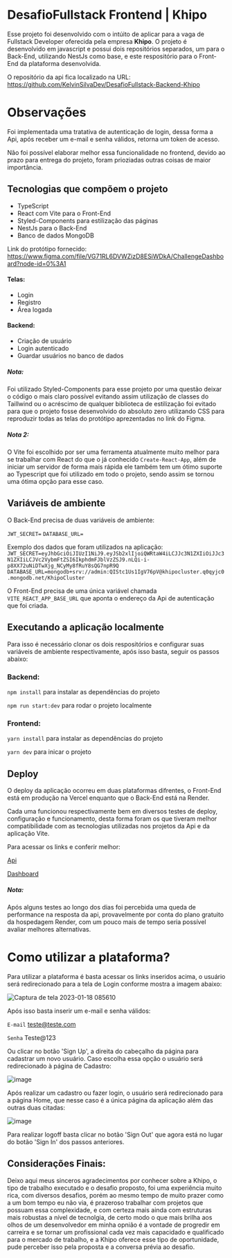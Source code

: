 


# DesafioFullstack Frontend | Khipo

Esse projeto foi desenvolvido com o intúito de aplicar para a vaga de Fullstack Developer oferecida pela empresa  **Khipo**.  O projeto é desenvolvido em javascript e possui dois repositórios separados, um para o Back-End, utilizando NestJs como base, e este respositório para o Front-End da plataforma desenvolvida.

O repositório da api fica localizado na URL: https://github.com/KelvinSilvaDev/DesafioFullstack-Backend-Khipo


# Observações

Foi implementada uma tratativa de autenticação de login, dessa forma a Api, após receber um e-mail e senha válidos, retorna um token de acesso.

Não foi possível elaborar melhor essa funcionalidade no frontend, devido ao prazo para entrega do projeto, foram prioziadas outras coisas de maior importância.

## Tecnologias que compõem o projeto

 - TypeScript
 - React com Vite para o Front-End
 - Styled-Components para estilização das páginas
 - NestJs para o Back-End
 - Banco de dados MongoDB

Link do protótipo fornecido: https://www.figma.com/file/VG71RL6DVWZizD8ESiWDkA/ChallengeDashboard?node-id=0%3A1

#### Telas:

-   Login
-   Registro
-   Área logada

#### Backend:

-   Criação de usuário
-   Login autenticado
-   Guardar usuários no banco de dados


##### Nota:
Foi utilizado Styled-Components para esse projeto por uma questão deixar o código o mais claro possível evitando assim utilização de classes do Taillwind ou o acréscimo de qualquer biblioteca de estilização foi evitado para que o projeto fosse desenvolvido do absoluto zero utilizando CSS para reproduzir todas as telas do protótipo aprezentadas no link do Figma.

##### Nota 2:
O Vite foi escolhido por ser uma ferramenta atualmente muito melhor para se trabalhar com React do que o já conhecido `Create-React-App`, além de iniciar um servidor de forma mais rápida ele também tem um ótimo suporte ao Typescript que foi utilizado em todo o projeto, sendo assim se tornou uma ótima opção para esse caso.


## Variáveis de ambiente

O Back-End precisa de duas variáveis de ambiente:

`JWT_SECRET=`
`DATABASE_URL=`

Exemplo dos dados que foram utilizados na aplicação:
`JWT_SECRET=eyJhbGciOiJIUzI1NiJ9.eyJSb2xlIjoiQWRtaW4iLCJJc3N1ZXIiOiJJc3N1ZXIiLCJVc2VybmFtZSI6IkphdmFJblVzZSJ9.nLQi-i-p8XX72uNiDTwXjg_NCyMy8fRuY8sQG7npR9Q`
`DATABASE_URL=mongodb+srv://admin:QIStc1Us1IgV76pV@khipocluster.q0qyjc0.mongodb.net/KhipoCluster`

O Front-End precisa de uma única variável chamada `VITE_REACT_APP_BASE_URL` que aponta o endereço da Api de autenticação que foi criada.

## Executando a aplicação localmente

Para isso é necessário clonar os dois respositórios e configurar suas variáveis de ambiente respectivamente, após isso basta, seguir os passos abaixo:

### Backend:

`npm install` para instalar as dependências do projeto

`npm run start:dev` para rodar o projeto localmente

### Frontend:

`yarn install` para instalar as dependências do projeto

`yarn dev` para inicar o projeto

## Deploy

O deploy da aplicação ocorreu em duas plataformas difrentes, o Front-End está em produção na Vercel enquanto que o Back-End está na Render.

Cada uma funcionou respectivamente bem em diversos testes de deploy, configuração e funcionamento, desta forma foram os que tiveram melhor compatibilidade com as tecnologias utilizadas nos projetos da Api e da aplicação Vite.

Para acessar os links e conferir melhor:

[Api](https://api-khipo-dashboard.onrender.com)

[Dashboard](https://desafio-fullstack-frontend-khipo.vercel.app/)

##### Nota:
Após alguns testes ao longo dos dias foi percebida uma queda de performance na resposta da api, provavelmente por conta do plano gratuito da hospedagem Render, com um pouco mais de tempo seria possível avaliar melhores alternativas.

# Como utilizar a plataforma?

Para utilizar a plataforma é basta acessar os links inseridos acima, o usuário será redirecionado para a tela de Login conforme mostra a imagem abaixo:

![Captura de tela 2023-01-18 085610](https://user-images.githubusercontent.com/63024154/213127477-a1bf2da4-c38a-43ec-a894-1905d3279cb5.png)

Após isso basta inserir um e-mail e senha válidos:

`E-mail` teste@teste.com

`Senha` Teste@123

Ou clicar no botão 'Sign Up', a direita do cabeçalho da página para cadastrar um novo usuário. Caso escolha essa opção o usuário será redirecionado à página de Cadastro:

![image](https://user-images.githubusercontent.com/63024154/213128310-d406f57b-2e61-4898-bc00-39d3d4282696.png)

Após realizar um cadastro ou fazer login, o usuário será redirecionado para a página Home, que nesse caso é a única página da aplicação além das outras duas citadas:


![image](https://user-images.githubusercontent.com/63024154/213128784-de19c52b-2852-46d7-9a77-afed6157504d.png)

Para realizar logoff basta clicar no botão 'Sign Out' que agora está no lugar do botão 'Sign In' dos passos anteriores.


## Considerações Finais:

Deixo aqui meus sinceros agradecimentos por conhecer sobre a Khipo, o tipo de trabalho executado e o desafio proposto, foi uma experiência muito rica, com diversos desafios, porém ao mesmo tempo de muito prazer como a um bom tempo eu não via, é prazeroso trabalhar com projetos que possuam essa complexidade, e com certeza mais ainda com estruturas mais robustas a nível de tecnolgia, de certo modo o que mais brilha aos olhos de um desenvolvedor em minha opnião é a vontade de progredir em carreira e se tornar um profissional cada vez mais capacidado e qualificado para o mercado de trabalho, e a Khipo oferece esse tipo de oportunidade, pude perceber isso pela proposta e a conversa prévia ao desafio.

